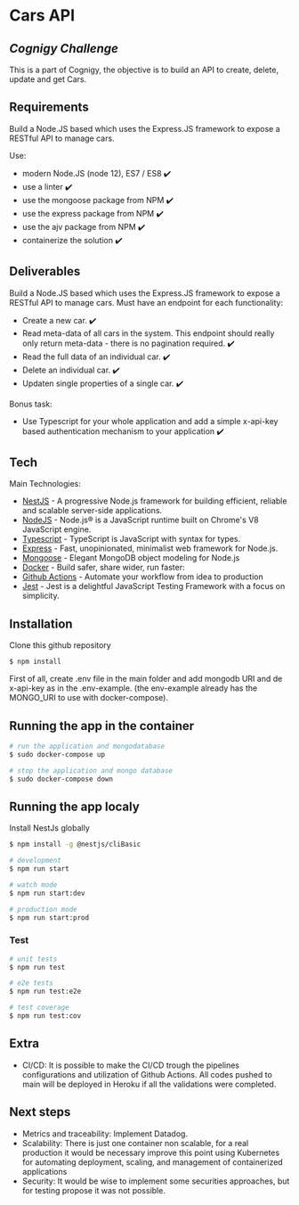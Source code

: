 # Cars API
## _Cognigy Challenge_

This is a part of Cognigy, the objective is to build an API to create, delete, update and get Cars.

## Requirements

Build a Node.JS based which uses the Express.JS framework to expose a RESTful API
to manage cars.

Use:
- modern Node.JS (node 12), ES7 / ES8 :heavy_check_mark:
- use a linter :heavy_check_mark:
- use the mongoose package from NPM :heavy_check_mark:
- use the express package from NPM :heavy_check_mark:
- use the ajv package from NPM :heavy_check_mark:
- containerize the solution :heavy_check_mark:

## Deliverables

Build a Node.JS based which uses the Express.JS framework to expose a RESTful API
to manage cars. Must have an endpoint for each functionality: 
- Create a new car. :heavy_check_mark:
- Read meta-data of all cars in the system. This endpoint should really only return
meta-data - there is no pagination required. :heavy_check_mark:
- Read the full data of an individual car. :heavy_check_mark:
- Delete an individual car. :heavy_check_mark:
- Updaten single properties of a single car. :heavy_check_mark:

Bonus task:
- Use Typescript for your whole application and add a simple x-api-key
based authentication mechanism to your application :heavy_check_mark:
 


## Tech

Main Technologies:

- [NestJS](https://nestjs.com/) - A progressive Node.js framework for building efficient, reliable and scalable server-side applications.
- [NodeJS](https://nodejs.org/en/) - Node.js® is a JavaScript runtime built on Chrome's V8 JavaScript engine.
- [Typescript](https://www.typescriptlang.org/) - TypeScript is JavaScript with syntax for types.
- [Express](https://expressjs.com/) - Fast, unopinionated, minimalist web framework for Node.js.
- [Mongoose](https://mongoosejs.com/) - Elegant MongoDB object modeling for Node.js
- [Docker](https://www.docker.com/) - Build safer, share wider, run faster: 
- [Github Actions](https://github.com/features/actions) - Automate your workflow from idea to production
- [Jest](https://jestjs.io/) - Jest is a delightful JavaScript Testing Framework with a focus on simplicity.



## Installation


Clone this github repository

```bash
$ npm install
```

First of all, create .env file in the main folder and add mongodb URI and de x-api-key as in the .env-example. (the env-example already has the MONGO_URI to use with docker-compose).

## Running the app in the container

```bash
# run the application and mongodatabase
$ sudo docker-compose up
```

```bash
# stop the application and mongo database
$ sudo docker-compose down
```
## Running the app localy

Install NestJs globally
```bash
$ npm install -g @nestjs/cliBasic
``` 

```bash
# development
$ npm run start

# watch mode
$ npm run start:dev

# production mode
$ npm run start:prod
```

### Test

```bash
# unit tests
$ npm run test

# e2e tests
$ npm run test:e2e

# test coverage
$ npm run test:cov
```

## Extra 
- CI/CD: It is possible to make the CI/CD trough the pipelines configurations and utilization of Github Actions. All codes pushed to main will be deployed in Heroku if all the validations were completed.


## Next steps
- Metrics and traceability: Implement Datadog.
- Scalability: There is just one container non scalable, for a real production it would be necessary improve this point using Kubernetes for automating deployment, scaling, and management of containerized applications
- Security: It would be wise to implement some securities approaches, but for testing propose it was not possible.



